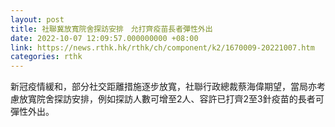 ```yaml
---
layout: post
title: 社聯冀放寬院舍探訪安排　允打齊疫苗長者彈性外出
date: 2022-10-07 12:09:57.000000000 +08:00
link: https://news.rthk.hk/rthk/ch/component/k2/1670009-20221007.htm
categories: rthk
---
```


新冠疫情緩和，部分社交距離措施逐步放寬，社聯行政總裁蔡海偉期望，當局亦考慮放寬院舍探訪安排，例如探訪人數可增至2人、容許已打齊2至3針疫苗的長者可彈性外出。
